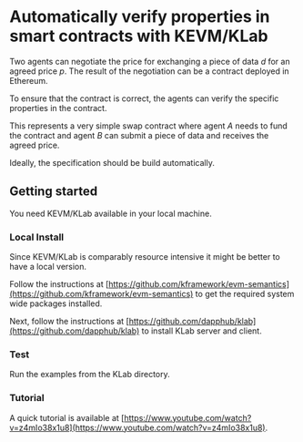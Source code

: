 # Automatically verify properties in smart contracts with KEVM/KLab

Two agents can negotiate the price for exchanging a piece of data *d* for an agreed price *p*. The result of the negotiation can be a contract deployed in Ethereum.

To ensure that the contract is correct, the agents can verify the specific properties in the contract.

This represents a very simple swap contract where agent *A* needs to fund the contract and agent *B* can submit a piece of data and receives the agreed price.

Ideally, the specification should be build automatically.

## Getting started

You need KEVM/KLab available in your local machine.

### Local Install
Since KEVM/KLab is comparably resource intensive it might be better to have a local version.

Follow the instructions at [https://github.com/kframework/evm-semantics](https://github.com/kframework/evm-semantics) to get the required system wide packages installed.

Next, follow the instructions at [https://github.com/dapphub/klab](https://github.com/dapphub/klab) to install KLab server and client.

### Test
Run the examples from the KLab directory.

### Tutorial
A quick tutorial is available at [https://www.youtube.com/watch?v=z4mIo38x1u8](https://www.youtube.com/watch?v=z4mIo38x1u8).
